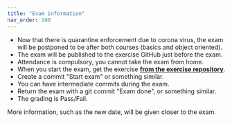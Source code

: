 ```yaml
---
title: "Exam information"
nav_order: 100
---
```


- Now that there is quarantine enforcement due to corona virus, the exam will be postponed to be after both courses (basics and object oriented).
- The exam will be published to the exercise GitHub just before the exam.
- Attendance is compulsory, you cannot take the exam from home.
- When you start the exam, get the exercise [**from the exercise repository**](https://github.com/centria/coding-exercises).
- Create a commit "Start exam" or something similar.
- You can have intermediate commits during the exam.
- Return the exam with a git commit "Exam done", or something similar.
- The grading is Pass/Fail.

More information, such as the new date, will be given closer to the exam.
